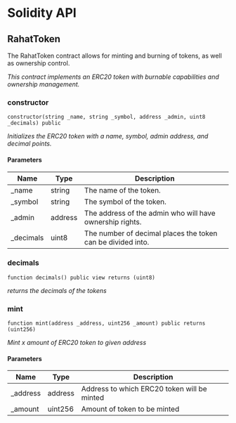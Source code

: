 # Solidity API

## RahatToken

The RahatToken contract allows for minting and burning of tokens, as well as ownership control.

_This contract implements an ERC20 token with burnable capabilities and ownership management._

### constructor

```solidity
constructor(string _name, string _symbol, address _admin, uint8 _decimals) public
```

_Initializes the ERC20 token with a name, symbol, admin address, and decimal points._

#### Parameters

| Name | Type | Description |
| ---- | ---- | ----------- |
| _name | string | The name of the token. |
| _symbol | string | The symbol of the token. |
| _admin | address | The address of the admin who will have ownership rights. |
| _decimals | uint8 | The number of decimal places the token can be divided into. |

### decimals

```solidity
function decimals() public view returns (uint8)
```

_returns the decimals of the tokens_

### mint

```solidity
function mint(address _address, uint256 _amount) public returns (uint256)
```

_Mint x amount of ERC20 token to given address_

#### Parameters

| Name | Type | Description |
| ---- | ---- | ----------- |
| _address | address | Address to which ERC20 token will be minted |
| _amount | uint256 | Amount of token to be minted |

